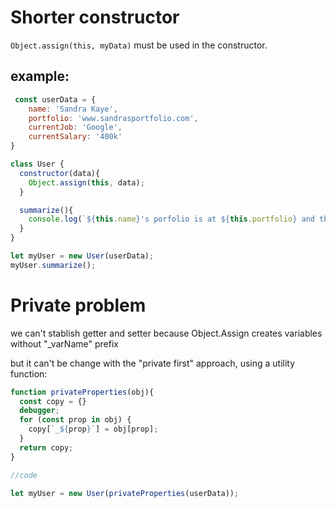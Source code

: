 # Shorter constructor
`Object.assign(this, myData)` must be used in the constructor.

## example:
```js
 const userData = {
	name: 'Sandra Kaye',
	portfolio: 'www.sandrasportfolio.com',
	currentJob: 'Google',
	currentSalary: '400k'	
}

class User {
  constructor(data){
    Object.assign(this, data);
  }

  summarize(){
    console.log(`${this.name}'s porfolio is at ${this.portfolio} and they work at ${this.currentJob}. Their current salary is ${this.currentSalary}.`)
  }
}

let myUser = new User(userData);
myUser.summarize();
```

# Private problem
we can't stablish getter and setter because Object.Assign creates variables without "_varName" prefix

but it can't be change with the "private first" approach, using a utility function:
```js
function privateProperties(obj){
  const copy = {}
  debugger;
  for (const prop in obj) {
    copy[`_${prop}`] = obj[prop];
  }
  return copy;
}

//code

let myUser = new User(privateProperties(userData));
```